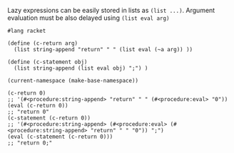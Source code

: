 
Lazy expressions can be easily stored in lists as `(list ...)`. Argument evaluation must be also delayed using `(list eval arg)`

```racket
#lang racket

(define (c-return arg)
  (list string-append "return" " " (list eval (~a arg)) ))

(define (c-statement obj)
  (list string-append (list eval obj) ";") )

(current-namespace (make-base-namespace))

(c-return 0)
;; '(#<procedure:string-append> "return" " " (#<procedure:eval> "0"))
(eval (c-return 0))
;; "return 0"
(c-statement (c-return 0))
;; '(#<procedure:string-append> (#<procedure:eval> (#<procedure:string-append> "return" " " "0")) ";")
(eval (c-statement (c-return 0)))
;; "return 0;"
```
